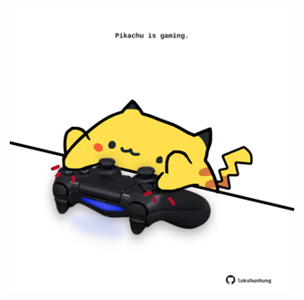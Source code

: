 <!-- built at 18/09/2025, 07:00:32 UTC -->
<p align="center">
  <img width="500" height="500" src="./ReadmeImage.svg">
</p>
